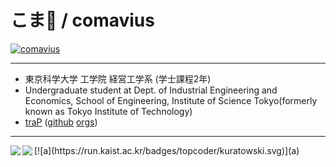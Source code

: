 # こま🍁 / comavius

[![comavius](https://img.shields.io/endpoint?url=https%3A%2F%2Fatcoder-badges.now.sh%2Fapi%2Fatcoder%2Fjson%2Fcomavius)](https://atcoder.jp/users/comavius)

---

- 東京科学大学 工学院 経営工学系 (学士課程2年)
- Undergraduate student at Dept. of Industrial Engineering and Economics, School of Engineering, Institute of Science Tokyo(formerly known as Tokyo Institute of Technology)
- [traP](https://trap.jp) ([github](https://github.com/traP-jp) [orgs](https://github.com/traPtitech))

---

<a href="https://github.com/anuraghazra/github-readme-stats">
  <img align="left" src="https://github-readme-stats.vercel.app/api?username=comavius&count_private=true&show_icons=true" />
</a>
<a href="https://github.com/anuraghazra/github-readme-stats">
  <img align="left" src="https://github-readme-stats.vercel.app/api/top-langs/?username=comavius" />
</a>
[![a](https://run.kaist.ac.kr/badges/topcoder/kuratowski.svg)](a)